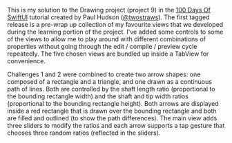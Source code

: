 This is my solution to the Drawing project (project 9) in the [100 Days Of SwiftUI](https://www.hackingwithswift.com/100/swiftui/) tutorial created by Paul Hudson ([@twostraws](https://github.com/twostraws)). The first tagged release is a pre-wrap up collection of my favourite views that we developed during the learning portion of the project. I've added some controls to some of the views to allow me to play around with different combinations of properties without going through the edit / compile / preview cycle repeatedly. The five chosen views are bundled up inside a TabView for convenience.

Challenges 1 and 2 were combined to create two arrow shapes: one composed of a rectangle and a triangle, and one drawn as a continuous path of lines. Both are controlled by the shaft length ratio (proportional to the bounding rectangle width) and the shaft and tip width ratios (proportional to the bounding rectangle height). Both arrows are displayed inside a red rectangle that is drawn over the bounding rectangle and both are filled and outlined (to show the path differences). The main view adds three sliders to modify the ratios and each arrow supports a tap gesture that chooses three random ratios (reflected in the sliders).
